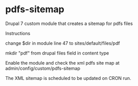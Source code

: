 # pdfs-sitemap
Drupal 7 custom module that creates a sitemap for pdfs files

Instructions

change $dir in module line 47 to sites/default/files/pdf

mkdir "pdf" from drupal files field in content type

Enable the module and check the xml pdfs site map at admin/config/custom/pdfs-sitemap

The XML sitemap is scheduled to be updated on CRON run.
